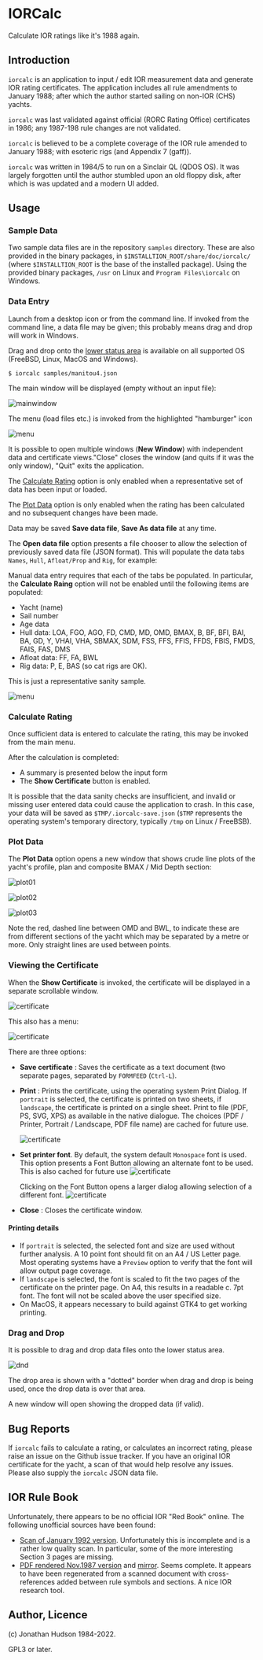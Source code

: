 # IORCalc

Calculate IOR ratings like it's 1988 again.

## Introduction

`iorcalc` is an application to input / edit IOR measurement data and generate IOR rating certificates. The application includes all rule amendments to January 1988; after which the author started sailing on non-IOR (CHS) yachts.

`iorcalc` was last validated against official (RORC Rating Office) certificates in 1986; any 1987-198 rule changes are not validated.

`iorcalc` is believed to be a complete coverage of the IOR rule amended to January 1988; with esoteric rigs (and Appendix 7 (gaff)).

`iorcalc` was written in 1984/5 to run on a Sinclair QL (QDOS OS). It was largely forgotten until the author stumbled upon an old floppy disk, after which is was updated and a modern UI added.

## Usage

### Sample Data

Two sample data files are in the repository `samples` directory. These are also provided in the binary packages, in `$INSTALLTION_ROOT/share/doc/iorcalc/` (where `$INSTALLTION_ROOT` is the base of the installed package). Using the provided binary packages, `/usr` on Linux and `Program Files\iorcalc` on Windows.

### Data Entry

Launch from a desktop icon or from the command line. If invoked from the command line, a data file may be given; this probably means drag and drop will work in Windows.

Drag and drop onto the [lower status area](#drag-and-drop) is available on all supported OS (FreeBSD, Linux, MacOS and Windows).

```
$ iorcalc samples/manitou4.json
```

The main window will be displayed (empty without an input file):

![mainwindow](assets/iorcalc1.png)

The menu (load files etc.) is invoked from the highlighted "hamburger" icon

![menu](assets/iorcalc2.png)

It is possible to open multiple windows (**New Window**) with independent data and certificate views."Close" closes the window (and quits if it was the only window), "Quit" exits the application.

The [Calculate Rating](#calculate-rating)  option is only enabled when a representative set of data has been input or loaded.

The [Plot Data](#plot-data) option is only enabled when the rating has been calculated and no subsequent changes have been made.

Data may be saved **Save data file**, **Save As data file** at any time.

The **Open data file** option presents a file chooser to allow the selection of previously saved data file (JSON format). This will populate the data tabs `Names`, `Hull`, `Afloat/Prop` and `Rig`, for example:

Manual data entry requires that each of the tabs be populated. In particular, the **Calculate Raing** option will not be enabled until the following items are populated:

* Yacht (name)
* Sail number
* Age data
* Hull data: LOA,  FGO, AGO,  FD, CMD, MD, OMD, BMAX, B, BF, BFI, BAI, BA, GD, Y, VHAI, VHA, SBMAX, SDM, FSS, FFS, FFIS, FFDS, FBIS, FMDS, FAIS, FAS, DMS
* Afloat data: FF, FA, BWL
* Rig data: P, E, BAS (so cat rigs are OK).

This is just a representative sanity sample.

![menu](assets/iorcalc3.png)

### Calculate Rating

Once sufficient data is entered to calculate the rating, this may be invoked from the main menu.

After the calculation is completed:

* A summary is presented below the input form
* The **Show Certificate** button is enabled.

It is possible that the data sanity checks are insufficient, and invalid or missing user entered data could cause the application to crash. In this case, your data will be saved as `$TMP/.iorcalc-save.json` (`$TMP` represents the operating system's temporary directory, typically `/tmp` on Linux / FreeBSB).

### Plot Data

The **Plot Data** option opens a new window that shows crude line plots of the yacht's profile, plan and composite BMAX / Mid Depth section:

![plot01](assets/iorcalcp01.png)

![plot02](assets/iorcalcp02.png)

![plot03](assets/iorcalcp03.png)

Note the red, dashed line between OMD and BWL, to indicate these are from different sections of the yacht which may be separated by a metre or more. Only straight lines are used between points.

### Viewing the Certificate

When the **Show Certificate** is invoked, the certificate will be displayed in a separate scrollable  window.

![certificate](assets/iorcalc4.png)

This also has a menu:

![certificate](assets/iorcalc5.png)

There are three options:

* **Save certificate** : Saves the certificate as a text document (two separate pages, separated by `FORMFEED` (`Ctrl-L`).
* **Print** : Prints the certificate, using the operating system Print Dialog. If `portrait` is selected, the certificate is printed on two sheets, if `landscape`, the certificate is printed on a single sheet. Print to file (PDF, PS, SVG, XPS) as available in the native dialogue. The choices (PDF / Printer, Portrait / Landscape, PDF file name) are cached for future use.

     ![certificate](assets/iorcalc6.png)

* **Set printer font**. By default, the system default `Monospace` font is used. This option presents a Font Button allowing an alternate font to be used. This is also cached for future use
     ![certificate](assets/iorcalc7.png)

    Clicking on the Font Button opens a larger dialog allowing selection of a different font.
     ![certificate](assets/iorcalc8.png)

* **Close** : Closes the certificate window.

#### Printing details

* If `portrait` is selected, the selected font and size are used without further analysis. A 10 point font should fit on an A4 / US Letter page. Most operating systems have a `Preview` option to verify that the font will allow output page coverage.
* If `landscape` is selected, the font is scaled to fit the two pages of the certificate  on the printer page. On A4, this results in a readable c. 7pt font. The font will not be scaled above the user specified size.
* On MacOS, it appears necessary to build against GTK4 to get working printing.


### Drag and Drop

It is possible to drag and drop data files onto the lower status area.

![dnd](assets/iorcalc-dnd.png)

The drop area is shown with a "dotted" border when drag and drop is being used, once the drop data is over that area.

A new window will open showing the dropped data (if valid).

## Bug Reports

If `iorcalc` fails to calculate a rating, or calculates an incorrect rating, please raise an issue on the Github issue tracker. If you have an original IOR certificate for the yacht, a scan of that would help resolve any issues. Please also supply the `iorcalc` JSON data file.

## IOR Rule Book

Unfortunately, there appears to be no official IOR "Red Book" online.
The following unofficial sources have been found:

* [Scan of January 1992 version](http://www.acmenovelties.net/sailing/ior_rule/). Unfortunately this is incomplete and is a rather low quality scan. In particular, some of the more interesting Section 3 pages are missing.
* [PDF rendered Nov.1987 version](https://libgen.is/book/index.php?md5=BE960775D0DA5846E15D84D8282EDA7F) and [mirror](https://3lib.net/md5/BE960775D0DA5846E15D84D8282EDA7F). Seems complete. It appears to have been regenerated from a scanned document with cross-references added between rule symbols and sections. A nice IOR research tool.

## Author, Licence

(c) Jonathan Hudson 1984-2022.

GPL3 or later.
